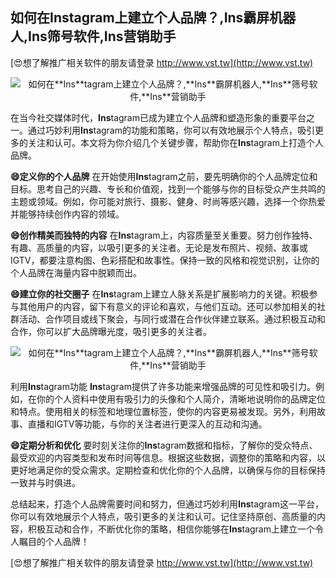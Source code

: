 ## **如何在**Ins**tagram上建立个人品牌？,**Ins**霸屏机器人,**Ins**筛号软件,**Ins**营销助手**

[😍想了解推广相关软件的朋友请登录 http://www.vst.tw](http://www.vst.tw)

 <center><img src="https://vst.tw/MP4/tuiguang/png/2.png" alt="如何在**Ins**tagram上建立个人品牌？,**Ins**霸屏机器人,**Ins**筛号软件,**Ins**营销助手"></center>

在当今社交媒体时代，**Ins**tagram已成为建立个人品牌和塑造形象的重要平台之一。通过巧妙利用**Ins**tagram的功能和策略，你可以有效地展示个人特点，吸引更多的关注和认可。本文将为你介绍几个关键步骤，帮助你在**Ins**tagram上打造个人品牌。

**😄定义你的个人品牌**
在开始使用**Ins**tagram之前，要先明确你的个人品牌定位和目标。思考自己的兴趣、专长和价值观，找到一个能够与你的目标受众产生共鸣的主题或领域。例如，你可能对旅行、摄影、健身、时尚等感兴趣，选择一个你热爱并能够持续创作内容的领域。

**😄创作精美而独特的内容**
在**Ins**tagram上，内容质量至关重要。努力创作独特、有趣、高质量的内容，以吸引更多的关注者。无论是发布照片、视频、故事或IGTV，都要注意构图、色彩搭配和故事性。保持一致的风格和视觉识别，让你的个人品牌在海量内容中脱颖而出。

**😄建立你的社交圈子**
在**Ins**tagram上建立人脉关系是扩展影响力的关键。积极参与其他用户的内容，留下有意义的评论和喜欢，与他们互动。还可以参加相关的社群活动、合作项目或线下聚会，与同行或潜在合作伙伴建立联系。通过积极互动和合作，你可以扩大品牌曝光度，吸引更多的关注者。

 <center><img src="https://vst.tw/MP4/tuiguang/png/5.png" alt="如何在**Ins**tagram上建立个人品牌？,**Ins**霸屏机器人,**Ins**筛号软件,**Ins**营销助手"></center>

利用**Ins**tagram功能
**Ins**tagram提供了许多功能来增强品牌的可见性和吸引力。例如，在你的个人资料中使用有吸引力的头像和个人简介，清晰地说明你的品牌定位和特点。使用相关的标签和地理位置标签，使你的内容更易被发现。另外，利用故事、直播和IGTV等功能，与你的关注者进行更深入的互动和沟通。

**😄定期分析和优化**
要时刻关注你的**Ins**tagram数据和指标，了解你的受众特点、最受欢迎的内容类型和发布时间等信息。根据这些数据，调整你的策略和内容，以更好地满足你的受众需求。定期检查和优化你的个人品牌，以确保与你的目标保持一致并与时俱进。

总结起来，打造个人品牌需要时间和努力，但通过巧妙利用**Ins**tagram这一平台，你可以有效地展示个人特点，吸引更多的关注和认可。记住坚持原创、高质量的内容，积极互动和合作，不断优化你的策略，相信你能够在**Ins**tagram上建立一个令人瞩目的个人品牌！

[😍想了解推广相关软件的朋友请登录 http://www.vst.tw](http://www.vst.tw)



